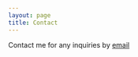 ```yaml
---
layout: page
title: Contact
---
```

Contact me for any inquiries by [email](jjohnanselmo@gmail.com)
